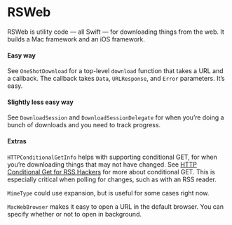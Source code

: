 # RSWeb

RSWeb is utility code — all Swift — for downloading things from the web. It builds a Mac framework and an iOS framework.

#### Easy way

See `OneShotDownload` for a top-level `download` function that takes a URL and a callback. The callback takes `Data`, `URLResponse`, and `Error` parameters. It’s easy.

#### Slightly less easy way

See `DownloadSession` and `DownloadSessionDelegate` for when you’re doing a bunch of downloads and you need to track progress.

#### Extras

`HTTPConditionalGetInfo` helps with supporting conditional GET, for when you’re downloading things that may not have changed. See [HTTP Conditional Get for RSS Hackers](http://fishbowl.pastiche.org/2002/10/21/http_conditional_get_for_rss_hackers/) for more about conditional GET. This is especially critical when polling for changes, such as with an RSS reader.

`MimeType` could use expansion, but is useful for some cases right now.

`MacWebBrowser` makes it easy to open a URL in the default browser. You can specify whether or not to open in background.